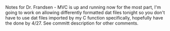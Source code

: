 Notes for Dr. Frandsen - 
MVC is up and running now for the most part, I'm going to work on allowing differently formatted dat files tonight so you don't have to use dat files imported by my C function specifically, hopefully have the done by 4/27. See committ description for other comments.
